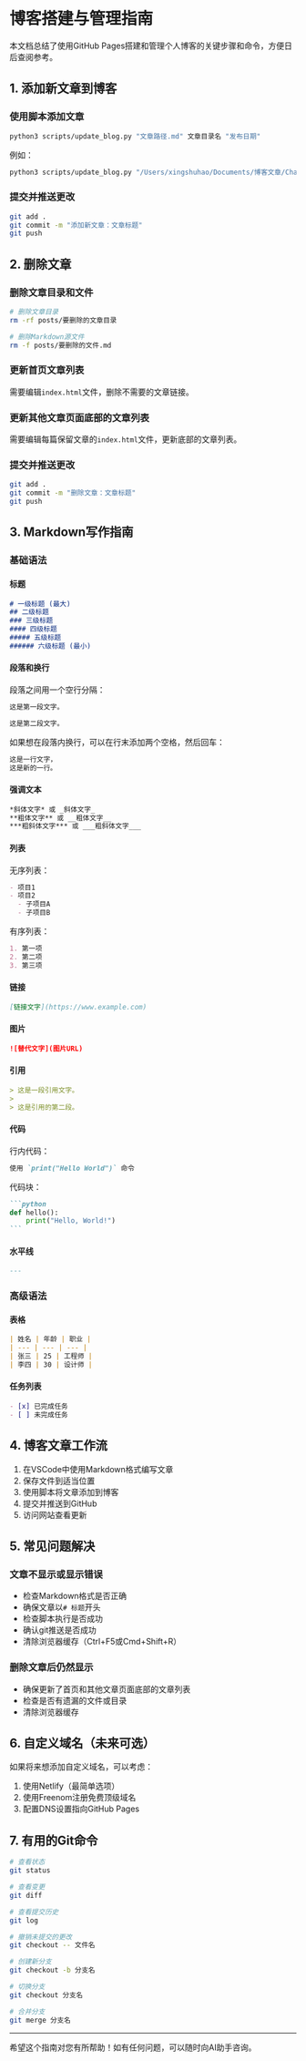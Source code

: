 # 博客搭建与管理指南

本文档总结了使用GitHub Pages搭建和管理个人博客的关键步骤和命令，方便日后查阅参考。

## 1. 添加新文章到博客

### 使用脚本添加文章

```bash
python3 scripts/update_blog.py "文章路径.md" 文章目录名 "发布日期"
```

例如：
```bash
python3 scripts/update_blog.py "/Users/xingshuhao/Documents/博客文章/ChatGPT 眼中的星树浩.md" chatgpt-view "2025年04月12日"
```

### 提交并推送更改

```bash
git add .
git commit -m "添加新文章：文章标题"
git push
```

## 2. 删除文章

### 删除文章目录和文件

```bash
# 删除文章目录
rm -rf posts/要删除的文章目录

# 删除Markdown源文件
rm -f posts/要删除的文件.md
```

### 更新首页文章列表

需要编辑`index.html`文件，删除不需要的文章链接。

### 更新其他文章页面底部的文章列表

需要编辑每篇保留文章的`index.html`文件，更新底部的文章列表。

### 提交并推送更改

```bash
git add .
git commit -m "删除文章：文章标题"
git push
```

## 3. Markdown写作指南

### 基础语法

#### 标题

```markdown
# 一级标题 (最大)
## 二级标题
### 三级标题
#### 四级标题
##### 五级标题
###### 六级标题 (最小)
```

#### 段落和换行

段落之间用一个空行分隔：

```markdown
这是第一段文字。

这是第二段文字。
```

如果想在段落内换行，可以在行末添加两个空格，然后回车：

```markdown
这是一行文字，  
这是新的一行。
```

#### 强调文本

```markdown
*斜体文字* 或 _斜体文字_
**粗体文字** 或 __粗体文字__
***粗斜体文字*** 或 ___粗斜体文字___
```

#### 列表

无序列表：
```markdown
- 项目1
- 项目2
  - 子项目A
  - 子项目B
```

有序列表：
```markdown
1. 第一项
2. 第二项
3. 第三项
```

#### 链接

```markdown
[链接文字](https://www.example.com)
```

#### 图片

```markdown
![替代文字](图片URL)
```

#### 引用

```markdown
> 这是一段引用文字。
> 
> 这是引用的第二段。
```

#### 代码

行内代码：
```markdown
使用 `print("Hello World")` 命令
```

代码块：
````markdown
```python
def hello():
    print("Hello, World!")
```
````

#### 水平线

```markdown
---
```

### 高级语法

#### 表格

```markdown
| 姓名 | 年龄 | 职业 |
| --- | --- | --- |
| 张三 | 25 | 工程师 |
| 李四 | 30 | 设计师 |
```

#### 任务列表

```markdown
- [x] 已完成任务
- [ ] 未完成任务
```

## 4. 博客文章工作流

1. 在VSCode中使用Markdown格式编写文章
2. 保存文件到适当位置
3. 使用脚本将文章添加到博客
4. 提交并推送到GitHub
5. 访问网站查看更新

## 5. 常见问题解决

### 文章不显示或显示错误

- 检查Markdown格式是否正确
- 确保文章以`# 标题`开头
- 检查脚本执行是否成功
- 确认git推送是否成功
- 清除浏览器缓存（Ctrl+F5或Cmd+Shift+R）

### 删除文章后仍然显示

- 确保更新了首页和其他文章页面底部的文章列表
- 检查是否有遗漏的文件或目录
- 清除浏览器缓存

## 6. 自定义域名（未来可选）

如果将来想添加自定义域名，可以考虑：

1. 使用Netlify（最简单选项）
2. 使用Freenom注册免费顶级域名
3. 配置DNS设置指向GitHub Pages

## 7. 有用的Git命令

```bash
# 查看状态
git status

# 查看变更
git diff

# 查看提交历史
git log

# 撤销未提交的更改
git checkout -- 文件名

# 创建新分支
git checkout -b 分支名

# 切换分支
git checkout 分支名

# 合并分支
git merge 分支名
```

---

希望这个指南对您有所帮助！如有任何问题，可以随时向AI助手咨询。
